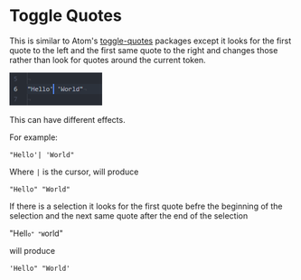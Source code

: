 # Toggle Quotes

This is similar to Atom's [toggle-quotes](https://github.com/atom/toggle-quotes) packages except it looks for the first quote to the left and the first same quote to the right and changes those rather than look for quotes around the current token. 

![screenshot](./togglequotes.gif)

This can have different effects.

For example:

```
"Hello'| 'World"
```

Where `|` is the cursor, will produce

```
"Hello" "World"
```

If there is a selection it looks for the first quote befre the beginning of the selection and the next same quote after the end of the selection


"Hell<code><code>o" "W</code></code>orld"

will produce

```
'Hello" "World'
```
